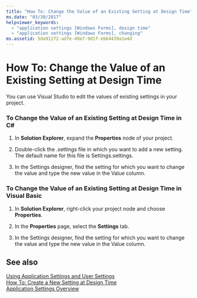```yaml
---
title: "How To: Change the Value of an Existing Setting at Design Time"
ms.date: "03/30/2017"
helpviewer_keywords: 
  - "application settings [Windows Forms], design time"
  - "application settings [Windows Forms], changing"
ms.assetid: 5da91272-ad7e-49e7-9d1f-eb64439a1e4d
---
```

# How To: Change the Value of an Existing Setting at Design Time
You can use Visual Studio to edit the values of existing settings in your project.  
  
### To Change the Value of an Existing Setting at Design Time in C#  
  
1.  In **Solution Explorer**, expand the **Properties** node of your project.  
  
2.  Double-click the .settings file in which you want to add a new setting. The default name for this file is Settings.settings.  
  
3.  In the Settings designer, find the setting for which you want to change the value and type the new value in the Value column.  
  
### To Change the Value of an Existing Setting at Design Time in Visual Basic  
  
1.  In **Solution Explorer**, right-click your project node and choose **Properties**.  
  
2.  In the **Properties** page, select the **Settings** tab.  
  
3.  In the Settings designer, find the setting for which you want to change the value and type the new value in the Value column.  
  
## See also
 [Using Application Settings and User Settings](../../../../docs/framework/winforms/advanced/using-application-settings-and-user-settings.md)  
 [How To: Create a New Setting at Design Time](../../../../docs/framework/winforms/advanced/how-to-create-a-new-setting-at-design-time.md)  
 [Application Settings Overview](../../../../docs/framework/winforms/advanced/application-settings-overview.md)

